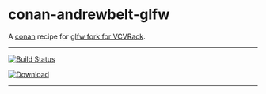 # conan-andrewbelt-glfw
A [conan](https://conan.io/) recipe for [glfw fork for VCVRack](https://github.com/AndrewBelt/glfw/tree/openedFilename).
***
[![Build Status](https://dev.azure.com/qnohot/qnohot/_apis/build/status/qno.conan-andrewbelt-glfw?branchName=master)](https://dev.azure.com/qnohot/qnohot/_build/latest?definitionId=12&branchName=master)

[ ![Download](https://api.bintray.com/packages/qno/conan-public/glfw%3Aqno/images/download.svg) ](https://bintray.com/qno/conan-public/glfw%3Aqno/_latestVersion)
***
